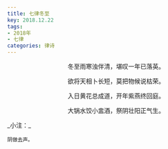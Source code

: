 ```yaml
---
title: 七律冬至
key: 2018.12.22
tags: 
- 2018年 
- 七律
categories: 律诗
---
```


<p align="center">冬至雨寒浊伴清，堪叹一年已落英。
</p>
<p align="center">欲将天相卜长短，莫把物候说枯荣。
</p>
<p align="center">入日黄花总成道，开年紫燕终回庭。
</p>
<p align="center">大锅水饺小盅酒，祭阴壮阳正气生。
</p>
_小注：_

```
阴做去声。
```